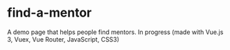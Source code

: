 # find-a-mentor
A demo page that helps people find mentors. In progress (made with Vue.js 3, Vuex, Vue Router, JavaScript, CSS3)
